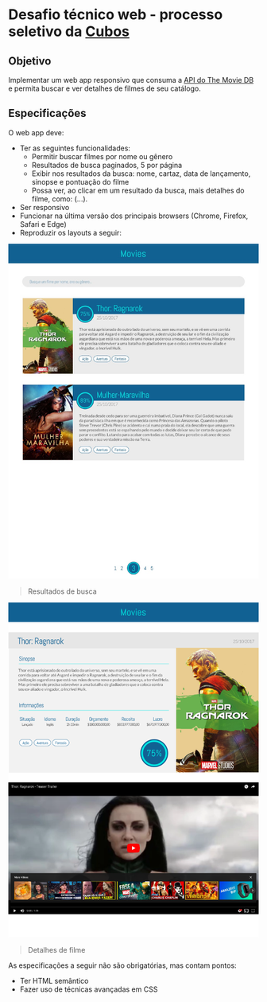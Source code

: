 # Desafio técnico web - processo seletivo da [Cubos](https://cubos.io)

## Objetivo

Implementar um web app responsivo que consuma a [API do The Movie DB](https://www.themoviedb.org/documentation/api) e permita buscar e ver detalhes de filmes de seu catálogo.

## Especificações

O web app deve:

- Ter as seguintes funcionalidades:
    - Permitir buscar filmes por nome ou gênero
    - Resultados de busca paginados, 5 por página
    - Exibir nos resultados da busca: nome, cartaz, data de lançamento, sinopse e pontuação do filme
    - Possa ver, ao clicar em um resultado da busca, mais detalhes do filme, como: (...).
- Ser responsivo
- Funcionar na última versão dos principais browsers (Chrome, Firefox, Safari e Edge)
- Reproduzir os layouts a seguir:

![](assets/lista.jpeg)
> Resultados de busca

![](assets/filme.jpeg)
> Detalhes de filme

As especificações a seguir não são obrigatórias, mas contam pontos:

- Ter HTML semântico
- Fazer uso de técnicas avançadas em CSS
